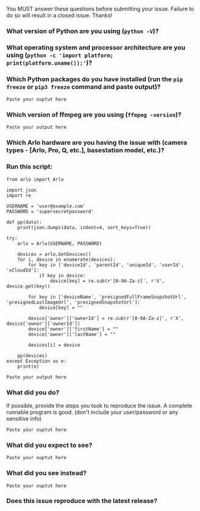You MUST answer these questions before submitting your issue. Failure to do so will result in a closed issue. Thanks!


### What version of Python are you using (`python -V`)?


### What operating system and processor architecture are you using (`python -c 'import platform; print(platform.uname());'`)?


### Which Python packages do you have installed (run the `pip freeze` or `pip3 freeze` command and paste output)?
```
Paste your ouptut here
```

### Which version of ffmpeg are you using (`ffmpeg -version`)?
```
Paste your output here
```

### Which Arlo hardware are you having the issue with (camera types - [Arlo, Pro, Q, etc.], basestation model, etc.)?

### Run this script:
```
from arlo import Arlo

import json
import re

USERNAME = 'user@example.com'
PASSWORD = 'supersecretpassword'

def pp(data):
    print(json.dumps(data, indent=4, sort_keys=True))

try:
    arlo = Arlo(USERNAME, PASSWORD)
    
    devices = arlo.GetDevices()
    for i, device in enumerate(devices):
        for key in ['deviceId', 'parentId', 'uniqueId', 'userId', 'xCloudId']:
            if key in device:
                device[key] = re.sub(r'[0-9A-Za-z]', r'X', device.get(key))

        for key in ['deviceName', 'presignedFullFrameSnapshotUrl', 'presignedLastImageUrl', 'presignedSnapshotUrl']:
            device[key] = ""

        device['owner']['ownerId'] = re.sub(r'[0-9A-Za-z]', r'X', device['owner']['ownerId'])
        device['owner']['firstName'] = ""
        device['owner']['lastName'] = ""
        
        devices[i] = device

    pp(devices)
except Exception as e:
    print(e)
```

```
Paste your output here
```

### What did you do?

If possible, provide the steps you took to reproduce the issue. 
A complete runnable program is good. (don't include your user/password or any sensitive info)
```
Paste your ouptut here
```

### What did you expect to see?
```
Paste your ouptut here
```

### What did you see instead?
```
Paste your ouptut here
```

### Does this issue reproduce with the latest release?


